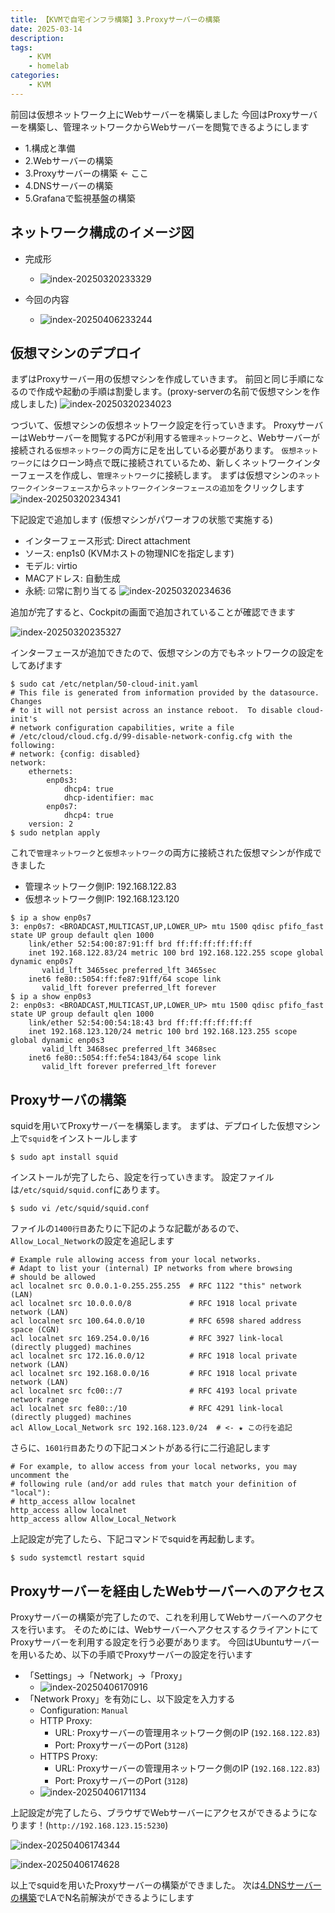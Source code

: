 ```yaml
---
title: 【KVMで自宅インフラ構築】3.Proxyサーバーの構築
date: 2025-03-14
description: 
tags: 
    - KVM
    - homelab
categories:
    - KVM
---
```


前回は仮想ネットワーク上にWebサーバーを構築しました
今回はProxyサーバーを構築し、管理ネットワークからWebサーバーを閲覧できるようにします

* 1.構成と準備  
* 2.Webサーバーの構築
* 3.Proxyサーバーの構築 <- ここ
* 4.DNSサーバーの構築
* 5.Grafanaで監視基盤の構築

## ネットワーク構成のイメージ図

* 完成形
    * ![index-20250320233329](uploads/index-20250320233329.png)

* 今回の内容
    * ![index-20250406233244](uploads/index-20250406233244.png)

## 仮想マシンのデプロイ

まずはProxyサーバー用の仮想マシンを作成していきます。
前回と同じ手順になるので作成や起動の手順は割愛します。(proxy-serverの名前で仮想マシンを作成しました)
![index-20250320234023](uploads/index-20250320234023.png)

つづいて、仮想マシンの仮想ネットワーク設定を行っていきます。
ProxyサーバーはWebサーバーを閲覧するPCが利用する`管理ネットワーク`と、Webサーバーが接続される`仮想ネットワーク`の両方に足を出している必要があります。
`仮想ネットワーク`にはクローン時点で既に接続されているため、新しくネットワークインターフェースを作成し、`管理ネットワーク`に接続します。
まずは仮想マシンの`ネットワークインターフェース`から`ネットワークインターフェースの追加`をクリックします
![index-20250320234341](uploads/index-20250320234341.png)

下記設定で追加します (仮想マシンがパワーオフの状態で実施する)
* インターフェース形式: Direct attachment
* ソース: enp1s0 (KVMホストの物理NICを指定します)
* モデル: virtio
* MACアドレス: 自動生成
* 永続: ☑常に割り当てる
![index-20250320234636](uploads/index-20250320234636.png)

追加が完了すると、Cockpitの画面で追加されていることが確認できます

![index-20250320235327](uploads/index-20250320235327.png)

インターフェースが追加できたので、仮想マシンの方でもネットワークの設定をしてあげます
```
$ sudo cat /etc/netplan/50-cloud-init.yaml
# This file is generated from information provided by the datasource.  Changes
# to it will not persist across an instance reboot.  To disable cloud-init's
# network configuration capabilities, write a file
# /etc/cloud/cloud.cfg.d/99-disable-network-config.cfg with the following:
# network: {config: disabled}
network:
    ethernets:
        enp0s3:
            dhcp4: true
            dhcp-identifier: mac
        enp0s7:
            dhcp4: true
    version: 2
$ sudo netplan apply
```

これで`管理ネットワーク`と`仮想ネットワーク`の両方に接続された仮想マシンが作成できました
* 管理ネットワーク側IP: 192.168.122.83
* 仮想ネットワーク側IP: 192.168.123.120

```
$ ip a show enp0s7
3: enp0s7: <BROADCAST,MULTICAST,UP,LOWER_UP> mtu 1500 qdisc pfifo_fast state UP group default qlen 1000
    link/ether 52:54:00:87:91:ff brd ff:ff:ff:ff:ff:ff
    inet 192.168.122.83/24 metric 100 brd 192.168.122.255 scope global dynamic enp0s7
       valid_lft 3465sec preferred_lft 3465sec
    inet6 fe80::5054:ff:fe87:91ff/64 scope link
       valid_lft forever preferred_lft forever
$ ip a show enp0s3
2: enp0s3: <BROADCAST,MULTICAST,UP,LOWER_UP> mtu 1500 qdisc pfifo_fast state UP group default qlen 1000
    link/ether 52:54:00:54:18:43 brd ff:ff:ff:ff:ff:ff
    inet 192.168.123.120/24 metric 100 brd 192.168.123.255 scope global dynamic enp0s3
       valid_lft 3468sec preferred_lft 3468sec
    inet6 fe80::5054:ff:fe54:1843/64 scope link
       valid_lft forever preferred_lft forever
```

## Proxyサーバの構築

squidを用いてProxyサーバーを構築します。
まずは、デプロイした仮想マシン上で`squid`をインストールします
```
$ sudo apt install squid
```

インストールが完了したら、設定を行っていきます。
設定ファイルは`/etc/squid/squid.conf`にあります。

```
$ sudo vi /etc/squid/squid.conf
```

ファイルの`1400行目`あたりに下記のような記載があるので、`Allow_Local_Network`の設定を追記します
```
# Example rule allowing access from your local networks.
# Adapt to list your (internal) IP networks from where browsing
# should be allowed
acl localnet src 0.0.0.1-0.255.255.255  # RFC 1122 "this" network (LAN)
acl localnet src 10.0.0.0/8             # RFC 1918 local private network (LAN)
acl localnet src 100.64.0.0/10          # RFC 6598 shared address space (CGN)
acl localnet src 169.254.0.0/16         # RFC 3927 link-local (directly plugged) machines
acl localnet src 172.16.0.0/12          # RFC 1918 local private network (LAN)
acl localnet src 192.168.0.0/16         # RFC 1918 local private network (LAN)
acl localnet src fc00::/7               # RFC 4193 local private network range
acl localnet src fe80::/10              # RFC 4291 link-local (directly plugged) machines
acl Allow_Local_Network src 192.168.123.0/24  # <- ★ この行を追記
```

さらに、`1601行目`あたりの下記コメントがある行に二行追記します
```
# For example, to allow access from your local networks, you may uncomment the
# following rule (and/or add rules that match your definition of "local"):
# http_access allow localnet
http_access allow localnet
http_access allow Allow_Local_Network
```

上記設定が完了したら、下記コマンドでsquidを再起動します。

```
$ sudo systemctl restart squid
```

## Proxyサーバーを経由したWebサーバーへのアクセス

Proxyサーバーの構築が完了したので、これを利用してWebサーバーへのアクセスを行います。
そのためには、WebサーバーへアクセスするクライアントにてProxyサーバーを利用する設定を行う必要があります。
今回はUbuntuサーバーを用いるため、以下の手順でProxyサーバーの設定を行います
* 「Settings」→「Network」→「Proxy」
    * ![index-20250406170916](uploads/index-20250406170916.png)
* 「Network Proxy」を有効にし、以下設定を入力する
    * Configuration: `Manual`
    * HTTP Proxy:
        * URL: Proxyサーバーの管理用ネットワーク側のIP (`192.168.122.83`)
        * Port: ProxyサーバーのPort (`3128`)
    * HTTPS Proxy:
        * URL: Proxyサーバーの管理用ネットワーク側のIP (`192.168.122.83`)
        * Port: ProxyサーバーのPort (`3128`)
    * ![index-20250406171134](uploads/index-20250406171134.png)

上記設定が完了したら、ブラウザでWebサーバーにアクセスができるようになります！(`http://192.168.123.15:5230`)

![index-20250406174344](uploads/index-20250406174344.png)

![index-20250406174628](uploads/index-20250406174628.png)

以上でsquidを用いたProxyサーバーの構築ができました。
次は[4.DNSサーバーの構築]()でLAでN名前解決ができるようにします

